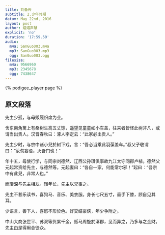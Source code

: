 ```yaml
---
title: 刘备传
subtitle: 2.少年时期
datum: May 22nd, 2016
layout: post
author: 熠熠声慧
explicit: 'no'
duration: '17:59.59'
audio:
  m4a: SanGuo003.m4a
  mp3: SanGuo003.mp3
  ogg: SanGuo003.ogg
filesize:
  m4a: 9566960
  mp3: 2345678
  ogg: 7438647
---
```


<!---
The filesize block above can be deleted, if your audio files are hosted within the episodes directory.
It is only necessary for hosting remotely.
-->

{% podigee_player page %}

## 原文段落

先主少孤，与母贩履织席为业。

舍东南角篱上有桑树生高五丈馀，遥望见童童如小车盖，往来者皆怪此树非凡，或谓当出贵人。汉晋春秋曰：涿人李定云：“此家必出贵人。”

先主少时，与宗中诸小兒於树下戏，言：“吾必当乘此羽葆盖车。”叔父子敬谓曰：“汝勿妄语，灭吾门也！”

年十五，母使行学，与同宗刘德然、辽西公孙瓚俱事故九江太守同郡卢植。德然父元起常资给先主，与德然等。元起妻曰：“各自一家，何能常尔邪！”起曰：“吾宗中有此兒，非常人也。”

而瓚深与先主相友。瓚年长，先主以兄事之。

先主不甚乐读书，喜狗马、音乐、美衣服。身长七尺五寸，垂手下膝，顾自见其耳。

少语言，善下人，喜怒不形於色。好交结豪侠，年少争附之。

中山大商张世平、苏双等赀累千金，贩马周旋於涿郡，见而异之，乃多与之金财。先主由是得用合徒众。
